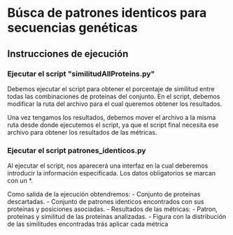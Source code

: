 # Búsca de patrones identicos para secuencias genéticas

## Instrucciones de ejecución

### Ejecutar el script "similitudAllProteins.py"

Debemos ejecutar el script para obtener el porcentaje de similitud entre todas las combinaciones de proteinas del conjunto. En el script, debemos modificar la ruta del archivo para el cual queremos obtener los resultados. 

Una vez tengamos los resultados, debemos mover el archivo a la misma ruta desde donde ejecutemos el script, ya que el script final necesita ese archivo para obtener los resultados de las métricas.

### Ejecutar el script patrones_identicos.py

Al ejecutar el script, nos aparecerá una interfaz en la cual deberemos introducir la información especificada. Los datos obligatorios se marcan con un *.

Como salida de la ejecución obtendremos:
    - Conjunto de proteínas descartadas.
    - Conjunto de patrones identicos encontrados con sus proteínas y posiciones asociadas.
    - Resultados de las métricas:
        - Patron, proteínas y similitud de las proteínas analizadas.
        - Figura con la distribución de las similitudes encontradas trás aplicar cada métrica